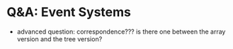 # Q&A: Event Systems





* advanced question: correspondence??? is there one between the array version and the tree version? 
